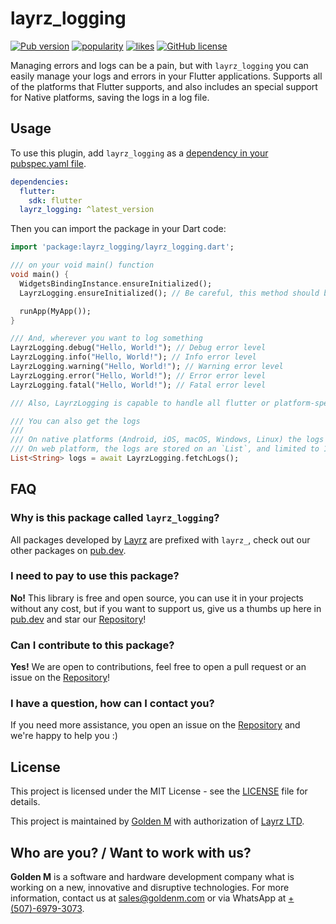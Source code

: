 # layrz_logging

[![Pub version](https://img.shields.io/pub/v/layrz_logging?logo=flutter)](https://pub.dev/packages/layrz_logging)
[![popularity](https://img.shields.io/pub/popularity/layrz_logging?logo=flutter)](https://pub.dev/packages/layrz_logging/score)
[![likes](https://img.shields.io/pub/likes/layrz_logging?logo=flutter)](https://pub.dev/packages/layrz_logging/score)
[![GitHub license](https://img.shields.io/github/license/goldenm-software/layrz_logging?logo=github)](https://github.com/goldenm-software/layrz_logging)

Managing errors and logs can be a pain, but with `layrz_logging` you can easily manage your logs and errors in your Flutter applications.
Supports all of the platforms that Flutter supports, and also includes an special support for Native platforms, saving the logs in a log file.

## Usage
To use this plugin, add `layrz_logging` as a [dependency in your pubspec.yaml file](https://flutter.dev/docs/development/packages-and-plugins/using-packages).

```yaml
dependencies:
  flutter:
    sdk: flutter
  layrz_logging: ^latest_version
```

Then you can import the package in your Dart code:

```dart
import 'package:layrz_logging/layrz_logging.dart';

/// on your void main() function
void main() {
  WidgetsBindingInstance.ensureInitialized();
  LayrzLogging.ensureInitialized(); // Be careful, this method should be invoked after `WidgetsBindingInstance.ensureInitialized()`

  runApp(MyApp());
}

/// And, wherever you want to log something
LayrzLogging.debug("Hello, World!"); // Debug error level
LayrzLogging.info("Hello, World!"); // Info error level
LayrzLogging.warning("Hello, World!"); // Warning error level
LayrzLogging.error("Hello, World!"); // Error error level
LayrzLogging.fatal("Hello, World!"); // Fatal error level

/// Also, LayrzLogging is capable to handle all flutter or platform-specific errors without doing anything

/// You can also get the logs
///
/// On native platforms (Android, iOS, macOS, Windows, Linux) the logs are saved in a file
/// On web platform, the logs are stored on an `List`, and limited to 100 records
List<String> logs = await LayrzLogging.fetchLogs();
```

## FAQ

### Why is this package called `layrz_logging`?
All packages developed by [Layrz](https://layrz.com) are prefixed with `layrz_`, check out our other packages on [pub.dev](https://pub.dev/publishers/goldenm.com/packages).

### I need to pay to use this package?
<b>No!</b> This library is free and open source, you can use it in your projects without any cost, but if you want to support us, give us a thumbs up here in [pub.dev](https://pub.dev/packages/layrz_logging) and star our [Repository](https://github.com/goldenm-software/layrz_logging)!

### Can I contribute to this package?
<b>Yes!</b> We are open to contributions, feel free to open a pull request or an issue on the [Repository](https://github.com/goldenm-software/layrz_logging)!

### I have a question, how can I contact you?
If you need more assistance, you open an issue on the [Repository](https://github.com/goldenm-software/layrz_logging) and we're happy to help you :)

## License
This project is licensed under the MIT License - see the [LICENSE](LICENSE) file for details.

This project is maintained by [Golden M](https://goldenm.com) with authorization of [Layrz LTD](https://layrz.com).

## Who are you? / Want to work with us?
<b>Golden M</b> is a software and hardware development company what is working on a new, innovative and disruptive technologies. For more information, contact us at [sales@goldenm.com](mailto:sales@goldenm.com) or via WhatsApp at [+(507)-6979-3073](https://wa.me/50769793073?text="From%20layrz_logging%20flutter%20library.%20Hello").

